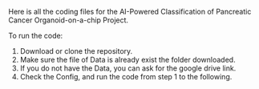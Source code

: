 Here is all the coding files for the AI-Powered Classification of Pancreatic Cancer Organoid-on-a-chip Project. 

To run the code: 
1. Download or clone the repository.
2. Make sure the file of Data is already exist the folder downloaded. 
3. If you do not have the Data, you can ask for the google drive link.
4. Check the Config, and run the code from step 1 to the following.

